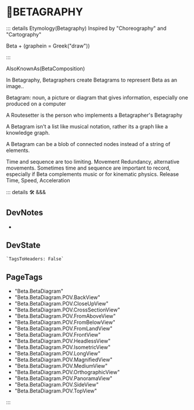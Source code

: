 # 🔷<beta>BETAGRAPHY</beta>

::: details Etymology(Betagraphy)
Inspired by "Choreography" and "Cartography"

Beta + (graphein = Greek("draw"))

:::

AlsoKnownAs(BetaComposition)

In Betagraphy, Betagraphers create Betagrams to represent Beta as an image..

Betagram: noun, a picture or diagram that gives information, especially one produced on a computer

A Routesetter is the person who implements a Betagrapher's Betagraphy

A Betagram isn't a list like musical notation, rather its a graph like a knowledge graph.

A Betagram can be a blob of connected nodes instead of a string of elements.

Time and sequence are too limiting. Movement Redundancy, alternative movements. Sometimes time and sequence are important to record, especially if Beta complements music or for kinematic physics. Release Time, Speed, Acceleration

::: details 🛠 <dev>&&&</dev>

## DevNotes

-

## DevState

```py
`TagsToHeaders: False`
```

<h2>PageTags</h2>

- "Beta.BetaDiagram"
- "Beta.BetaDiagram.POV.BackView"
- "Beta.BetaDiagram.POV.CloseUpView"
- "Beta.BetaDiagram.POV.CrossSectionView"
- "Beta.BetaDiagram.POV.FromAboveView"
- "Beta.BetaDiagram.POV.FromBelowView"
- "Beta.BetaDiagram.POV.FromLandView"
- "Beta.BetaDiagram.POV.FrontView"
- "Beta.BetaDiagram.POV.HeadlessView"
- "Beta.BetaDiagram.POV.IsometricView"
- "Beta.BetaDiagram.POV.LongView"
- "Beta.BetaDiagram.POV.MagnifiedView"
- "Beta.BetaDiagram.POV.MediumView"
- "Beta.BetaDiagram.POV.OrthographicView"
- "Beta.BetaDiagram.POV.PanoramaView"
- "Beta.BetaDiagram.POV.SideView"
- "Beta.BetaDiagram.POV.TopView"

:::
